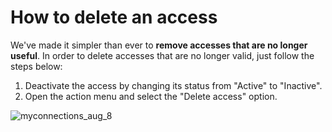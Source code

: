 ﻿---
sidebar_position: 7
---

# How to delete an access

We've made it simpler than ever to **remove accesses that are no longer useful**. In order to delete accesses that are no longer valid, just follow the steps below:
1. Deactivate the access by changing its status from "Active" to "Inactive".
1. Open the action menu and select the "Delete access" option.

![myconnections_aug_8](https://storage.travelgate.com/kbase/myconnections_aug_8.jpg)